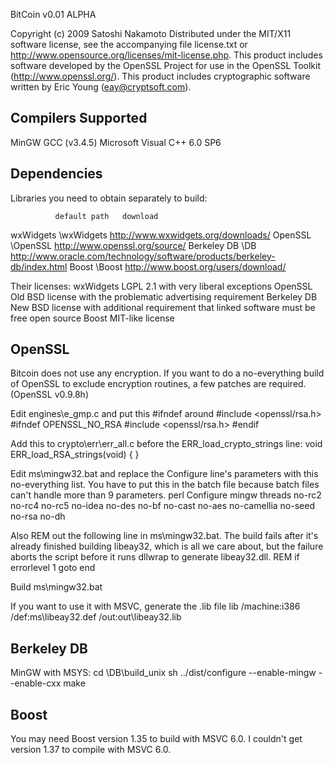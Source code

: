 BitCoin v0.01 ALPHA

Copyright (c) 2009 Satoshi Nakamoto
Distributed under the MIT/X11 software license, see the accompanying
file license.txt or http://www.opensource.org/licenses/mit-license.php.
This product includes software developed by the OpenSSL Project for use in
the OpenSSL Toolkit (http://www.openssl.org/).  This product includes
cryptographic software written by Eric Young (eay@cryptsoft.com).


Compilers Supported
-------------------
MinGW GCC (v3.4.5)
Microsoft Visual C++ 6.0 SP6


Dependencies
------------
Libraries you need to obtain separately to build:

              default path   download
              
              
              
wxWidgets      \wxWidgets     http://www.wxwidgets.org/downloads/
OpenSSL        \OpenSSL       http://www.openssl.org/source/
Berkeley DB    \DB            http://www.oracle.com/technology/software/products/berkeley-db/index.html
Boost          \Boost         http://www.boost.org/users/download/

Their licenses:
wxWidgets      LGPL 2.1 with very liberal exceptions
OpenSSL        Old BSD license with the problematic advertising requirement
Berkeley DB    New BSD license with additional requirement that linked software must be free open source
Boost          MIT-like license


OpenSSL
-------
Bitcoin does not use any encryption.  If you want to do a no-everything
build of OpenSSL to exclude encryption routines, a few patches are required.
(OpenSSL v0.9.8h)

Edit engines\e_gmp.c and put this #ifndef around #include <openssl/rsa.h>
  #ifndef OPENSSL_NO_RSA
  #include <openssl/rsa.h>
  #endif

Add this to crypto\err\err_all.c before the ERR_load_crypto_strings line:
  void ERR_load_RSA_strings(void) { }

Edit ms\mingw32.bat and replace the Configure line's parameters with this
no-everything list.  You have to put this in the batch file because batch
files can't handle more than 9 parameters.
  perl Configure mingw threads no-rc2 no-rc4 no-rc5 no-idea no-des no-bf no-cast no-aes no-camellia no-seed no-rsa no-dh

Also REM out the following line in ms\mingw32.bat.  The build fails after it's
already finished building libeay32, which is all we care about, but the
failure aborts the script before it runs dllwrap to generate libeay32.dll.
  REM  if errorlevel 1 goto end

Build
  ms\mingw32.bat

If you want to use it with MSVC, generate the .lib file
  lib /machine:i386 /def:ms\libeay32.def /out:out\libeay32.lib


Berkeley DB
-----------
MinGW with MSYS:
cd \DB\build_unix
sh ../dist/configure --enable-mingw --enable-cxx
make


Boost
-----
You may need Boost version 1.35 to build with MSVC 6.0.  I couldn't get
version 1.37 to compile with MSVC 6.0.
